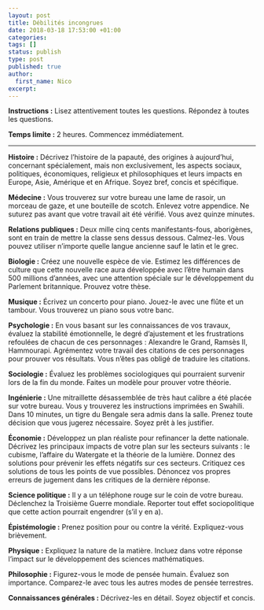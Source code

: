 ```yaml
---
layout: post
title: Débilités incongrues
date: 2018-03-18 17:53:00 +01:00
categories:
tags: []
status: publish
type: post
published: true
author:
  first_name: Nico
excerpt:
---
```


**Instructions :** Lisez attentivement toutes les questions. Répondez à toutes les questions.

**Temps limite :** 2 heures. Commencez immédiatement.

---

**Histoire :** Décrivez l’histoire de la papauté, des origines à aujourd’hui, concernant spécialement, mais non exclusivement, les aspects sociaux, politiques, économiques, religieux et philosophiques et leurs impacts en Europe, Asie, Amérique et en Afrique. Soyez bref, concis et spécifique.

**Médecine :** Vous trouverez sur votre bureau une lame de rasoir, un morceau de gaze, et une bouteille de scotch. Enlevez votre appendice. Ne suturez pas avant que votre travail ait été vérifié. Vous avez quinze minutes.

**Relations publiques :** Deux mille cinq cents manifestants-fous, aborigènes, sont en train de mettre la classe sens dessus dessous. Calmez-les. Vous pouvez utiliser n’importe quelle langue ancienne sauf le latin et le grec.

**Biologie :** Créez une nouvelle espèce de vie. Estimez les différences de culture que cette nouvelle race aura développée avec l’être humain dans 500 millions d’années, avec une attention spéciale sur le développement du Parlement britannique. Prouvez votre thèse.

**Musique :** Écrivez un concerto pour piano. Jouez-le avec une flûte et un tambour. Vous trouverez un piano sous votre banc.

**Psychologie :** En vous basant sur les connaissances de vos travaux, évaluez la stabilité émotionnelle, le degré d’ajustement et les frustrations refoulées de chacun de ces personnages : Alexandre le Grand, Ramsès II, Hammourapi. Agrémentez votre travail des citations de ces personnages pour prouver vos résultats. Vous n’êtes pas obligé de traduire les citations.

**Sociologie :** Évaluez les problèmes sociologiques qui pourraient survenir lors de la fin du monde. Faites un modèle pour prouver votre théorie.

**Ingénierie :** Une mitraillette désassemblée de très haut calibre a été placée sur votre bureau. Vous y trouverez les instructions imprimées en Swahili. Dans 10 minutes, un tigre du Bengale sera admis dans la salle. Prenez toute décision que vous jugerez nécessaire. Soyez prêt à les justifier.

**Économie :** Développez un plan réaliste pour refinancer la dette nationale. Décrivez les principaux impacts de votre plan sur les secteurs suivants : le cubisme, l’affaire du Watergate et la théorie de la lumière. Donnez des solutions pour prévenir les effets négatifs sur ces secteurs. Critiquez ces solutions de tous les points de vue possibles. Dénoncez vos propres erreurs de jugement dans les critiques de la dernière réponse.

**Science politique :** Il y a un téléphone rouge sur le coin de votre bureau. Déclenchez la Troisième Guerre mondiale. Reporter tout effet sociopolitique que cette action pourrait engendrer (s’il y en a).

**Épistémologie :** Prenez position pour ou contre la vérité. Expliquez-vous brièvement.

**Physique :** Expliquez la nature de la matière. Incluez dans votre réponse l’impact sur le développement des sciences mathématiques.

**Philosophie :** Figurez-vous le mode de pensée humain. Évaluez son importance. Comparez-le avec tous les autres modes de pensée terrestres.

**Connaissances générales :** Décrivez-les en détail. Soyez objectif et concis.

